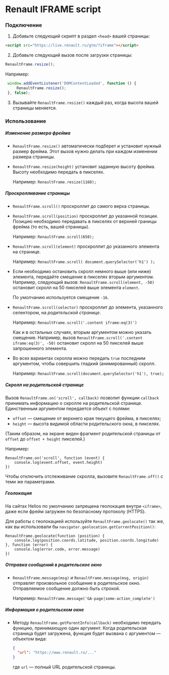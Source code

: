 # Renault IFRAME script

### Подключение

1. Добавьте следующий скрипт в раздел `<head>` вашей страницы:
  
  ```html
  <script src="https://live.renault.ru/gtm/?iframe"></script>
  ```

2. Добавьте следующий вызов после загрузки страницы:
  
  ```javascript
  RenaultFrame.resize();
  ```
  
  Например:
  
  ```javascript
   window.addEventListener('DOMContentLoaded', function () {
       RenaultFrame.resize();
   }, false);
  ```

3. Вызывайте `RenaultFrame.resize()` каждый раз, когда высота вашей страницы
  меняется.

### Использование

##### Изменение размера фрейма

- `RenaultFrame.resize()` автоматически подберет и установит нужный размер
  фрейма. Этот вызов нужно делать при каждом изменении размера страницы.
  
- `RenaultFrame.resize(height)` установит заданную высоту фрейма. Высоту
  необходимо передать в пикселях.
  
  Например: `RenaultFrame.resize(1160);`

##### Проскролливание страницы

- `RenaultFrame.scroll()` проскроллит до самого верха страницы.

- `RenaultFrame.scroll(position)` проскроллит до указанной позиции. Позицию
  необходимо передавать в пикселях от верхней границы фрейма (то есть,
  вашей страницы).
  
  Например: `RenaultFrame.scroll(650);`

- `RenaultFrame.scroll(element)` проскроллит до указанного элемента
  на странице.
  
  Например: `RenaultFrame.scroll( document.querySelector('h1') );`
  
- Если необходимо остановить скролл немного выше (или ниже) элемента,
  передайте смещение в пикселях вторым аргументом. Например, следующий
  вызов: `RenaultFrame.scroll(element, -50)` остановит скролл на 50 пикселей
  выше элемента `element`.
  
  По умолчанию используется смещение `-16`.
  
- `RenaultFrame.scroll(selector)` проскроллит до элемента, указанного селектором,
  на _родительской странице_.
  
  Например: `RenaultFrame.scroll('.content iframe:eq(3)')`
  
  Как и в остальных случаях, вторым аргументом можно указать смещение. Например,
  вызов `RenaultFrame.scroll('.content iframe:eq(3)', -50)` остановит скролл
  на 50 пикселей выше запрошенного элемента.

- Во всех вариантах скролла можно передать `true` последним аргументом, чтобы
  совершить гладкий (анимированный) скролл.
  
  Например: `RenaultFrame.scroll(document.querySelector('h1'), true);`
  
##### Скролл на родительской странице

Вызов `RenaultFrame.on('scroll', callback)` позволит функции `callback` принимать
информацию о скролле на родительской странице. Единственным аргументом передается
объект с полями:
 
- `offset` ― смещение от верхнего края текущего фрейма, в пикселях;
- `height` ― высота видимой области родительского окна, в пикселях.

(Таким образом, на экране виден фрагмент родительской страницы от `offset`
до `offset + height` пикселей.)

Например:

```
RenaultFrame.on('scroll', function (event) {
    console.log(event.offset, event.height)
})
```

Чтобы отключить отслеживание скролла, вызовите `RenaultFrame.off()` с теми же
параметрами.

##### Геолокация

На сайтах Helios по умолчанию запрещена геолокация внутри `<iframe>`, даже если
фрейм загружен по безопасному протоколу (HTTPS).

Для работы с геолокацией используйте `RenaultFrame.geolocate()` так же, как вы
использовали бы `navigator.geolocation.getCurrentPosition()`:

```
RenaultFrame.geolocate(function (position) {
    console.log(position.coords.latitude, position.coords.longitude)
}, function (error) {
    console.log(error.code, error.message)
})
```

##### Отправка сообщений в родительское окно

- `RenaultFrame.message(msg)` и `RenaultFrame.message(msg, origin)` отправлят
  произвольное сообщение в родительское окно. Отправляемое сообщение должно
  быть строкой.
  
  Например: `RenaultFrame.message('GA-page|some-action_complete')`

##### Информация о родительском окне

- Методу `RenaultFrame.getParentInfo(callback)` необходимо передать функцию,
  принимающую один аргумент. Когда родительская страница будет загружена,
  функция будет вызвана с аргументом ― объектом вида:
  
  ```json
  {
    "url": "https://www.renault.ru/..."
  }
  ```
  
  где `url` ― полный URL родительской страницы.
